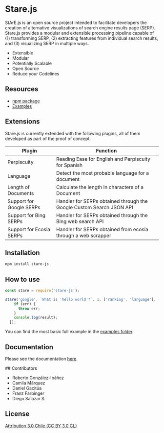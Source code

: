 # Stare.js

StArE.js is an open source project intended to facilitate developers the creation of alternative visualizations of search engine results page (SERP). Stare.js provides a modular and extensible processing pipeline capable of (1) transforming SERP, (2) extracting features from individual search results, and (3) visualizing SERP in multiple ways.

  - Extensible
  - Modular
  - Potentially Scalable
  - Open Source
  - Reduce your Codelines

## Resources

* [npm package](https://www.npmjs.com/package/stare.js)
* [Examples](/examples/)

## Extensions

Stare.js is currently extended with the following plugins, all of them developed as part of the proof of concept.

| Plugin | Function |
| ------ | ------ |
| Perpiscuity | Reading Ease for English and Perpiscuity for Spanish|
| Language | Detect the most probable language for a document
| Length of Documents | Calculate the length in characters of a Document
| Support for Google SERPs | Handler for SERPs obtained through the Google Custom Search JSON API
| Support for Bing SERPs | Handler for SERPs obtained through the Bing web search API
| Support for Ecosia SERPs | Handler for SERPs obtained from ecosia through a web scrapper

## Installation

```bash
npm install stare-js
```
## How to use

```js
const stare = require('stare-js');

stare('google', `What is 'hello world'?`, 1, ['ranking', 'language'], (result, err) => {
    if (err) {
      throw err;
    }
    console.log(result);
  });
````

You can find the most basic full example in the [examples folder](/examples/README.md).

## Documentation

Please see the documentation [here](/docs/README.md).

## Contributors

- Roberto González-Ibáñez
- Camila Márquez
- Daniel Gacitúa
- Franz Farbinger
- Diego Salazar S.

## License
[Attribution 3.0 Chile (CC BY 3.0 CL)](https://creativecommons.org/licenses/by/3.0/cl/)

